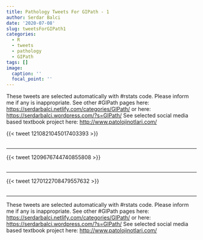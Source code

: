 ```yaml
---
title: Pathology Tweets For GIPath - 1
author: Serdar Balci
date: '2020-07-08'
slug: tweetsForGIPath1
categories:
  - R
  - tweets
  - pathology
  - GIPath
tags: []
image:
  caption: ''
  focal_point: ''
---
```



These tweets are selected automatically with #rstats code. Please inform me if any is inappropriate.
See other #GIPath pages here: https://serdarbalci.netlify.com/categories/GIPath/  or here: https://serdarbalci.wordpress.com/?s=GIPath/ 
See selected social media based textbook project here: http://www.patolojinotlari.com/

{{< tweet 1210821045017403393 >}}
<br>
<br>
<hr>
{{< tweet 1209676744740855808 >}}
<br>
<br>
<hr>
{{< tweet 1270122708479557632 >}}
<br>
<br>
<hr>


These tweets are selected automatically with #rstats code. Please inform me if any is inappropriate.
See other #GIPath pages here: https://serdarbalci.netlify.com/categories/GIPath/  or here: https://serdarbalci.wordpress.com/?s=GIPath/ 
See selected social media based textbook project here: http://www.patolojinotlari.com/
